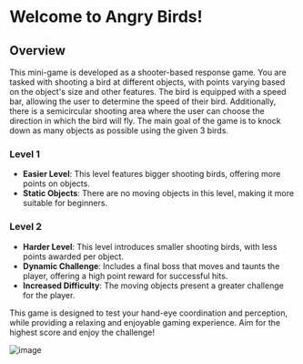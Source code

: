 # Welcome to Angry Birds!

## Overview
This mini-game is developed as a shooter-based response game. You are tasked with shooting a bird at different objects, with points varying based on the object's size and other features. The bird is equipped with a speed bar, allowing the user to determine the speed of their bird. Additionally, there is a semicircular shooting area where the user can choose the direction in which the bird will fly. The main goal of the game is to knock down as many objects as possible using the given 3 birds.

### Level 1
- **Easier Level**: This level features bigger shooting birds, offering more points on objects.
- **Static Objects**: There are no moving objects in this level, making it more suitable for beginners.

### Level 2
- **Harder Level**: This level introduces smaller shooting birds, with less points awarded per object.
- **Dynamic Challenge**: Includes a final boss that moves and taunts the player, offering a high point reward for successful hits.
- **Increased Difficulty**: The moving objects present a greater challenge for the player.

This game is designed to test your hand-eye coordination and perception, while providing a relaxing and enjoyable gaming experience. Aim for the highest score and enjoy the challenge!


![image](https://github.com/Nickturlea/AngryBirds/assets/89111937/bda191f1-4868-4b78-8803-46145a0288cc)

